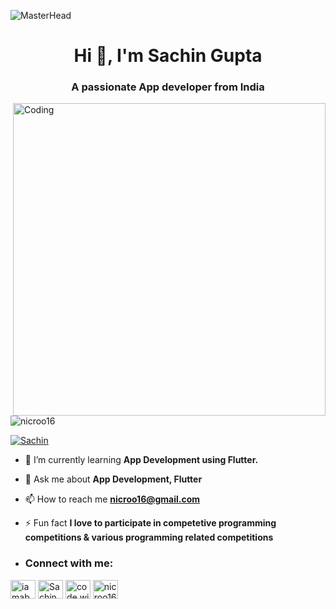 ![MasterHead](https://raw.githubusercontent.com/PolarBearGG/PolarBearGG/master/web-developer.gif)

<h1 align="center">Hi 👋, I'm Sachin Gupta</h1>
<h3 align="center">A passionate App developer from India</h3>
<img align="right" alt="Coding" width="500" src="https://cdn.dribbble.com/users/2131993/screenshots/4948736/media/421d4ed2f3d23c73d64d20963f61f422.gif">

<p align="left"> <img src="https://komarev.com/ghpvc/?username=nicroo16&label=Profile%20views&color=0e75b6&style=flat" alt="nicroo16" /> </p>


<p align="left"> <a href="https://twitter.com/SachinG44364714" target="blank"><img src="https://img.shields.io/twitter/follow/SachinG44364714?logo=twitter&style=for-the-badge" alt="Sachin" /></a> </p>

- 🌱 I’m currently learning **App Development using Flutter.**

- 💬 Ask me about **App Development, Flutter**

- 📫 How to reach me **nicroo16@gmail.com**

- ⚡ Fun fact **I love to participate in competetive programming competitions & various programming related competitions**
- <h3 align="left">Connect with me:</h3>
<p align="left">
<a href="https://twitter.com/SachinG44364714" target="blank"><img align="center" src="https://raw.githubusercontent.com/rahuldkjain/github-profile-readme-generator/master/src/images/icons/Social/twitter.svg" alt="iamabhishek_t" height="30" width="40" /></a>
<a href="https://www.linkedin.com/in/sachin-gupta-904042268" target="blank"><img align="center" src="https://raw.githubusercontent.com/rahuldkjain/github-profile-readme-generator/master/src/images/icons/Social/linked-in-alt.svg" alt="Sachin Gupta" height="30" width="40" /></a>
<a href="https://www.instagram.com/code.withsachin/?hl=en" target="blank"><img align="center" src="https://raw.githubusercontent.com/rahuldkjain/github-profile-readme-generator/master/src/images/icons/Social/instagram.svg" alt="code.withsachin" height="30" width="40" /></a>
<a href="https://www.hackerrank.com/nicrooctal16" target="blank"><img align="center" src="https://raw.githubusercontent.com/rahuldkjain/github-profile-readme-generator/master/src/images/icons/Social/hackerrank.svg" alt="nicroo16" height="30" width="40" /></a>

</p>


<!--
**nicroo16/nicroo16** is a ✨ _special_ ✨ repository because its `README.md` (this file) appears on your GitHub profile.

Here are some ideas to get you started:

- 🔭 I’m currently working on ...
- 🌱 I’m currently learning ...
- 👯 I’m looking to collaborate on ...
- 🤔 I’m looking for help with ...
- 💬 Ask me about ...
- 📫 How to reach me: ...
- 😄 Pronouns: ...
- ⚡ Fun fact: ...
-->
